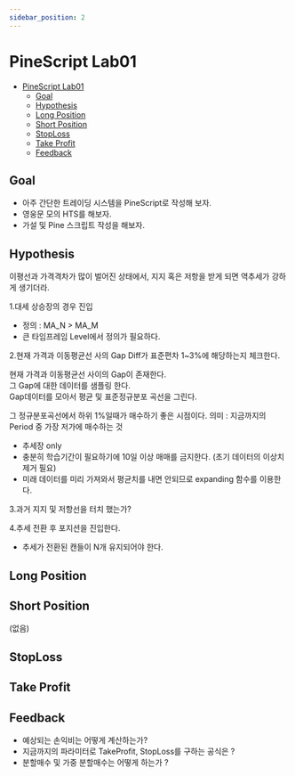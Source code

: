 ```yaml
---
sidebar_position: 2
---
```


# PineScript Lab01  

- [PineScript Lab01](#pinescript-lab01)
  - [Goal](#goal)
  - [Hypothesis](#hypothesis)
  - [Long Position](#long-position)
  - [Short Position](#short-position)
  - [StopLoss](#stoploss)
  - [Take Profit](#take-profit)
  - [Feedback](#feedback)

## Goal  

- 아주 간단한 트레이딩 시스템을 PineScript로 작성해 보자.  
- 영웅문 모의 HTS를 해보자.  
- 가설 및 Pine 스크립트 작성을 해보자.  


## Hypothesis  

이평선과 가격격차가 많이 벌어진 상태에서, 지지 혹은 저항을 받게 되면 역추세가 강하게 생기더라.  

1.대세 상승장의 경우 진입  
- 정의 : MA_N > MA_M  
- 큰 타임프레임 Level에서 정의가 필요하다.  

2.현재 가격과 이동평균선 사의 Gap Diff가 표준편차 1~3%에 해당하는지 체크한다.   

현재 가격과 이동평균선 사이의 Gap이 존재한다.  
그 Gap에 대한 데이터를 샘플링 한다.  
Gap데이터를 모아서 평균 및 표준정규분포 곡선을 그린다.

그 정규분포곡선에서 하위 1%일때가 매수하기 좋은 시점이다.
의미 : 지금까지의 Period 중 가장 저가에 매수하는 것

- 추세장 only
- 충분히 학습기간이 필요하기에 10일 이상 매매를 금지한다. (초기 데이터의 이상치 제거 필요)
- 미래 데이터를 미리 가져와서 평균치를 내면 안되므로 expanding 함수를 이용한다.

3.과거 지지 및 저항선을 터치 했는가?  

4.추세 전환 후 포지션을 진입한다.  
- 추세가 전환된 캔들이 N개 유지되어야 한다.

## Long Position


## Short Position  
(없음)  

## StopLoss 

## Take Profit

## Feedback  

- 예상되는 손익비는 어떻게 계산하는가?  
- 지금까지의 파라미터로 TakeProfit, StopLoss를 구하는 공식은 ?  
- 분할매수 및 가중 분할매수는 어떻게 하는가 ?  